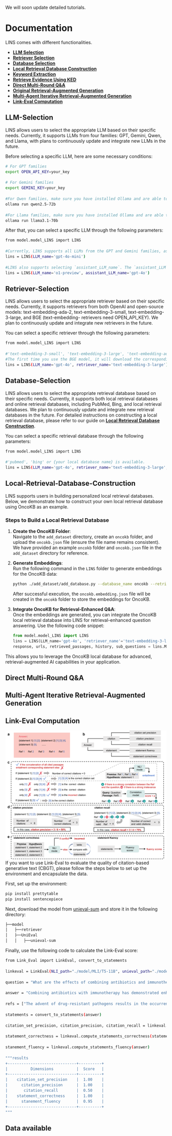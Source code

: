 We will soon update detailed tutorials.

# Documentation

LINS comes with different functionalities.
- [**LLM Selection**](#llm-selection)
- [**Retriever Selection**](#retriever-selection)
- [**Database Selection**](#database-selection)
- [**Local Retrieval Database Construction**](#local-retrieval-database-construction)
- [**Keyword Extraction**](#keyword-extraction)
- [**Retrieve Evidence Using KED**](#retrieve-evidence-using-ked)
- [**Direct Multi-Round Q&A**](#direct-multi-round-qa)
- [**Original Retrieval-Augmented Generation**](#original-retrieval-augmented-generation)
- [**Multi-Agent Iterative Retrieval-Augmented Generation**](#multi-agent-iterative-retrieval-augmented-generation)
- [**Link-Eval Computation**](#link-eval-computation)

## LLM-Selection
LINS allows users to select the appropriate LLM based on their specific needs. Currently, it supports LLMs from four families: GPT, Gemini, Qwen, and Llama, with plans to continuously update and integrate new LLMs in the future.

Before selecting a specific LLM, here are some necessary conditions:
```bash
# For GPT families  
export OPEN_API_KEY=your_key

# For Gemini families  
export GEMINI_KEY=your_key

#For Qwen families, make sure you have installed Ollama and are able to successfully run the following command:
ollama run qwen2.5-72b

#For Llama families, make sure you have installed Ollama and are able to successfully run the following command:
ollama run llama3.1-70b
```
After that, you can select a specific LLM through the following parameters:
```bash
from model.model_LINS import LINS

#Currently, LINS supports all LLMs from the GPT and Gemini families, as well as Qwen2.5-72b and Llama3.1-70b.
lins = LINS(LLM_name='gpt-4o-mini') 

#LINS also supports selecting `assistant_LLM_name`. The `assistant_LLM` handles some of the multi-agent functions. When users choose high-cost models like `o1-preview` as the main LLM, they can opt to replace the `assistant_LLM` with a more affordable LLM, which will help save some costs.
lins = LINS(LLM_name='o1-preview', assistant_LLM_name='gpt-4o') 
```


## Retriever-Selection
LINS allows users to select the appropriate retriever based on their specific needs. Currently, it supports retrievers from both OpenAI and open-source models: text-embedding-ada-2, text-embedding-3-small, text-embedding-3-large, and BGE (text-embedding- retrievers need OPEN_API_KEY). We plan to continuously update and integrate new retrievers in the future.

You can select a specific retriever through the following parameters:
```bash
from model.model_LINS import LINS

#'text-embedding-3-small', 'text-embedding-3-large', 'text-embedding-ada-2', 'BGE' is available.
#The first time you use the BGE model, it will download the corresponding model from Hugging Face. Please ensure that your network connection is stable.
lins = LINS(LLM_name='gpt-4o', retriever_name='text-embedding-3-large')
```

## Database-Selection
LINS allows users to select the appropriate retrieval database based on their specific needs. Currently, it supports both local retrieval databases and online retrieval databases, including PubMed, Bing, and local retrieval databases. We plan to continuously update and integrate new retrieval databases in the future. For detailed instructions on constructing a local retrieval database, please refer to our guide on [**Local Retrieval Database Construction**](#local-retrieval-database-construction).

You can select a specific retrieval database through the following parameters:
```bash
from model.model_LINS import LINS

#'pubmed', 'bing' or {your local database name} is available.
lins = LINS(LLM_name='gpt-4o', retriever_name='text-embedding-3-large', database_name='pubmed')
```

## Local-Retrieval-Database-Construction
LINS supports users in building personalized local retrieval databases. Below, we demonstrate how to construct your own local retrieval database using OncoKB as an example.

### Steps to Build a Local Retrieval Database

1. **Create the OncoKB Folder**:  
   Navigate to the `add_dataset` directory, create an `oncokb` folder, and upload the `oncokb.json` file (ensure the file name remains consistent).  
   We have provided an example `oncokb` folder and `oncokb.json` file in the `add_dataset` directory for reference.

2. **Generate Embeddings**:  
   Run the following command in the `LINS` folder to generate embeddings for the OncoKB data:

   ```bash
   python ./add_dataset/add_database.py --database_name oncokb --retriever_name text-embedding-3-large
   ```

   After successful execution, the `oncokb.embedding.json` file will be created in the `oncokb` folder to store the embeddings for OncoKB.

3. **Integrate OncoKB for Retrieval-Enhanced Q&A**:  
   Once the embeddings are generated, you can integrate the OncoKB local retrieval database into LINS for retrieval-enhanced question answering. Use the following code snippet:

   ```python
   from model.model_LINS import LINS
   lins = LINS(LLM_name='gpt-4o', 'retriever_name'='text-embedding-3-large', database_name='oncokb')
   response, urls, retrieved_passages, history, sub_questions = lins.MAIRAG(question="What is BCR-ABL1?")
   ```

This allows you to leverage the OncoKB local database for advanced, retrieval-augmented AI capabilities in your application.

## Direct Multi-Round Q&A


## Multi-Agent Iterative Retrieval-Augmented Generation

## Link-Eval Computation

![Link-Eval](./assets/Link-Eval1.png)
If you want to use Link-Eval to evaluate the quality of citation-based generative text (CBGT), please follow the steps below to set up the environment and encapsulate the data.

First, set up the environment:
```bash
pip install prettytable
pip install sentencepiece
```
Next, download the model from [unieval-sum](https://huggingface.co/MingZhong/unieval-sum) and store it in the following directory:
```bash
├──model
│   ├──retriever
│   ├──UniEval
│   │   ├──unieval-sum
```
Finally, use the following code to calculate the Link-Eval score:
```bash
from Link_Eval import LinkEval, convert_to_statements

linkeval = LinkEval(NLI_path="./model/MLI/T5-11B", unieval_path="./model/UniEval/unieval-sum")

question = "What are the effects of combining antibiotics and immunotherapy?"

answer = "Combining antibiotics with immunotherapy has demonstrated enhanced treatment efficacy against bacterial infections, particularly in combating drug-resistant pathogens. For instance, the coadministration of Clofazimine (CFZ) and Rapamycin (RAPA) effectively eliminates both multiple and extensively drug-resistant (MDR and XDR) strains of Mycobacterium tuberculosis in a mouse model by boosting T-cell memory and polyfunctional TCM responses, while also reducing latency-associated gene expression in human macrophages [2]. This approach not only improves bacterial clearance but also holds promise for addressing the issue of drug resistance and disease recurrence in tuberculosis. Similarly, N-formylated peptides have shown adjunctive therapeutic effects when combined with anti-tuberculosis drugs (ATDs), conferring additional therapeutic benefits in mouse models of TB by enhancing neutrophil function and reducing bacterial load [3]. These findings highlight the potential of combining antimicrobial and immunomodulatory agents to achieve improved outcomes in bacterial infection treatment."

refs = ["The advent of drug-resistant pathogens results in the occurrence of stubborn bacterial infections that cannot be treated with traditional antibiotics. Antibacterial immunotherapy by reviving or activating the body's immune system to eliminate pathogenic bacteria has confirmed promising therapeutic strategies in controlling bacterial infections. Subsequent studies found that antimicrobial immunotherapy has its own benefits and limitations, such as avoiding recurrence of infection and autoimmunity-induced side effects. Current studies indicate that the various antibacterial therapeutic strategies inducing immune regulation can achieve superior therapeutic efficacy compared with monotherapy alone. Therefore, summarizing the recent advances in nanomedicine with immunomodulatory functions for combating bacterial infections is necessary. Herein, we briefly introduce the crisis caused by drug-resistant bacteria and the opportunity for antibacterial immunotherapy. Then, immune-involved multimodal antibacterial therapy for the treatment of infectious diseases was systematically summarized. Finally, the prospects and challenges of immune-involved combinational therapy are discussed.", "Mycobacterium tuberculosis, the causative agent of tuberculosis, is acquiring drug resistance at a faster rate than the discovery of new antibiotics. Therefore, alternate therapies that can limit the drug resistance and disease recurrence are urgently needed. Emerging evidence indicates that combined treatment with antibiotics and an immunomodulator provides superior treatment efficacy. Clofazimine (CFZ) enhances the generation of T central memory (TCM) cells by blocking the Kv1.3+ potassium channels. Rapamycin (RAPA) facilitates M. tuberculosis clearance by inducing autophagy. In this study, we observed that cotreatment with CFZ and RAPA potently eliminates both multiple and extensively drug-resistant (MDR and XDR) clinical isolates of M. tuberculosis in a mouse model by inducing robust T-cell memory and polyfunctional TCM responses. Furthermore, cotreatment reduces the expression of latency-associated genes of M. tuberculosis in human macrophages. Therefore, CFZ and RAPA cotherapy holds promise for treating patients infected with MDR and XDR strains of M. tuberculosis.", "Objective: The current therapeutic regimens for tuberculosis (TB) are complex and involve the prolonged use of multiple antibiotics with diverse side effects that lead to therapeutic failure and bacterial resistance. The standard appliance of immunotherapy may aid as a powerful tool to combat the ensuing threat of TB. We have earlier reported the immunotherapeutic potential of N-formylated peptides of two secretory proteins of Mycobacterium tuberculosis H37Rv. Here, we investigated the immunotherapeutic effect of an N-formylated peptide from Listeria monocytogenes in experimental TB. Methods: The N-terminally formylated listerial peptide with amino acid sequence 'f-MIGWII' was tested for its adjunctive therapeutic efficacy in combination with anti-tuberculosis drugs (ATDs) in the mouse model of TB. In addition, its potential to generate reactive oxygen species (ROS) in murine neutrophils was also evaluated. Results: The LemA peptide (f-MIGWII) induced a significant increase in the intracellular ROS levels of mouse neutrophils (p ≤ .05). The ATD treatment reduced the colony forming units (CFU) in lungs and spleen of infected mice by 2.39 and 1.67 log10 units, respectively (p < .001). Treatment of the infected mice with combination of ATDs and LemA peptide elicited higher therapeutic efficacy over ATDs alone. The histopathological changes in the lungs of infected mice also correlated well with the CFU data. Conclusions: Our results clearly indicate that LemA peptide conferred an additional therapeutic effect when given in combination with the ATDss (p < .01) and hence can be used as adjunct to the conventional chemotherapy against TB.", "Recurrent urinary tract infections (RUTIs) and recurrent vulvovaginal candidiasis (RVVCs) represent major healthcare problems with high socio-economic impact worldwide. Antibiotic and antifungal prophylaxis remain the gold standard treatments for RUTIs and RVVCs, contributing to the massive rise of antimicrobial resistance, microbiota alterations and co-infections. Therefore, the development of novel vaccine strategies for these infections are sorely needed. The sublingual heat-inactivated polyvalent bacterial vaccine MV140 shows clinical efficacy for the prevention of RUTIs and promotes Th1/Th17 and IL-10 immune responses. V132 is a sublingual preparation of heat-inactivated Candida albicans developed against RVVCs. A vaccine formulation combining both MV140 and V132 might well represent a suitable approach for concomitant genitourinary tract infections (GUTIs), but detailed mechanistic preclinical studies are still needed. Herein, we showed that the combination of MV140 and V132 imprints human dendritic cells (DCs) with the capacity to polarize potent IFN-γ- and IL-17A-producing T cells and FOXP3+ regulatory T (Treg) cells. MV140/V132 activates mitogen-activated protein kinases (MAPK)-, nuclear factor-κB (NF-κB)- and mammalian target of rapamycin (mTOR)-mediated signaling pathways in human DCs. MV140/V132 also promotes metabolic and epigenetic reprogramming in human DCs, which are key molecular mechanisms involved in the induction of innate trained immunity. Splenocytes from mice sublingually immunized with MV140/V132 display enhanced proliferative responses of CD4+ T cells not only upon in vitro stimulation with the related antigens contained in the vaccine formulation but also upon stimulation with phytohaemagglutinin. Additionally, in vivo sublingual immunization with MV140/V132 induces the generation of IgG and IgA antibodies against all the components contained in the vaccine formulation. We uncover immunological mechanisms underlying the potential mode of action of a combination of MV140 and V132 as a novel promising trained immunity-based vaccine (TIbV) for GUTIs.", "Helicobacter pylori is a gram negative, spiral, microaerophylic bacterium that infects the stomach of more than 50% of the human population worldwide. It is mostly acquired during childhood and, if not treated, persists chronically, causing chronic gastritis, peptic ulcer disease, and in some individuals, gastric adenocarcinoma and gastric B cell lymphoma. The current therapy, based on the use of a proton-pump inhibitor and antibiotics, is efficacious but faces problems such as patient compliance, antibiotic resistance, and possible recurrence of infection. The development of an efficacious vaccine against H. pylori would thus offer several advantages. Various approaches have been followed in the development of vaccines against H. pylori, most of which have been based on the use of selected antigens known to be involved in the pathogenesis of the infection, such as urease, the vacuolating cytotoxin (VacA), the cytotoxin-associated antigen (CagA), the neutrophil-activating protein (NAP), and others, and intended to confer protection prophylactically and/or therapeutically in animal models of infection. However, very little is known of the natural history of H. pylori infection and of the kinetics of the induced immune responses. Several lines of evidence suggest that H. pylori infection is accompanied by a pronounced Th1-type CD4(+) T cell response. It appears, however, that after immunization, the antigen-specific response is predominantly polarized toward a Th2-type response, with production of cytokines that can inhibit the activation of Th1 cells and of macrophages, and the production of proinflammatory cytokines. The exact effector mechanisms of protection induced after immunization are still poorly understood. The next couple of years will be crucial for the development of vaccines against H. pylori. Several trials are foreseen in humans, and expectations are that most of the questions being asked now on the host-microbe interactions will be answered."]
    
statements = convert_to_statements(answer)

citation_set_precision, citation_precision, citation_recall = linkeval.compute_precision_and_recall(question, statements, refs)

statement_correctness = linkeval.compute_statements_correctness(statements)

stanement_fluency = linkeval.compute_statements_fluency(answer)

"""results
+------------------------------+----------+
|          Dimensions          |  Score   |
+------------------------------+----------+
|    citation_set_precision    |  1.00    |
|      citation_precision      |  1.00    |
|       citation_recall        |  0.50    |
|    statement_correctness     |  1.00    |
|      stanement_fluency       |  0.95    |
+------------------------------+----------+
"""
```
## Data available
